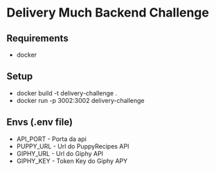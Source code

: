 # Delivery Much Backend Challenge

## Requirements

- docker

## Setup

- docker build -t delivery-challenge .
- docker run -p 3002:3002 delivery-challenge

## Envs (.env file)

- API_PORT - Porta da api
- PUPPY_URL - Url do PuppyRecipes API
- GIPHY_URL - Url do Giphy API
- GIPHY_KEY - Token Key do Giphy APY
